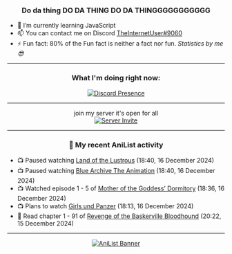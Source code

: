 <div align="center">

### Do da thing DO DA THING DO DA THINGGGGGGGGGGG
</div>

- 🌱 I’m currently learning JavaScript
- 📫 You can contact me on Discord [TheInternetUser#9060](https://discord.com/users/534117072796385300)
- ⚡ Fun fact: 80% of the Fun fact is neither a fact nor fun. _Statistics by me 😎_
<hr>

<div align="center">

### What I'm doing right now:
[![Discord Presence](https://lanyard.cnrad.dev/api/534117072796385300)](https://discord.com/users/534117072796385300)
<hr>

join my server it's open for all <br>
[![Server Invite](https://invidget.switchblade.xyz/bfYgVHxrSs)](https://discord.gg/bfYgVHxrSs)

<hr>
  
### 🌸 My recent AniList activity

</div>

<!-- ANILIST_ACTIVITY:start -->

-   📺 Paused watching [Land of the Lustrous](https://anilist.co/anime/98707) (18:40, 16 December 2024)
-   📺 Paused watching [Blue Archive The Animation](https://anilist.co/anime/160589) (18:40, 16 December 2024)
-   📺 Watched episode 1 - 5 of [Mother of the Goddess’ Dormitory](https://anilist.co/anime/117989) (18:36, 16 December 2024)
-   📺 Plans to watch [Girls und Panzer](https://anilist.co/anime/14131) (18:13, 16 December 2024)
-   📖 Read chapter 1 - 91 of [Revenge of the Baskerville Bloodhound](https://anilist.co/manga/163824) (20:22, 15 December 2024)

<!-- ANILIST_ACTIVITY:end -->
<hr>

<div align="center">

[![AniList Banner](https://img.anili.st/User/929966)](https://anilist.co/user/TheInternetUser)

<!-- ![Profile views](https://gpvc.arturio.dev/TheInternetUse7) Since 2023-01-09 -->
<br>


</div>
